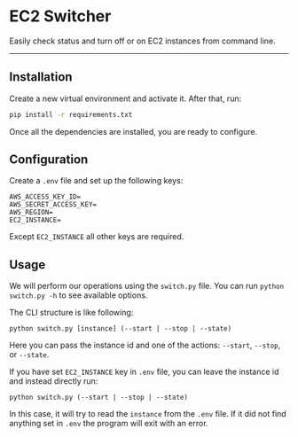 # EC2 Switcher

Easily check status and turn off or on EC2 instances from command line.

---

## Installation

Create a new virtual environment and activate it. After that, run:

```bash
pip install -r requirements.txt
```

Once all the dependencies are installed, you are ready to configure.

## Configuration

Create a `.env` file and set up the following keys:

```
AWS_ACCESS_KEY_ID=
AWS_SECRET_ACCESS_KEY=
AWS_REGION=
EC2_INSTANCE=
```

Except `EC2_INSTANCE` all other keys are required.

## Usage

We will perform our operations using the `switch.py` file. You can run `python switch.py -h` to see available options.

The CLI structure is like following:

```
python switch.py [instance] (--start | --stop | --state)
```

Here you can pass the instance id and one of the actions: `--start`, `--stop`, or `--state`.

If you have set `EC2_INSTANCE` key in `.env` file, you can leave the instance id and instead directly run:

```
python switch.py (--start | --stop | --state)
```

In this case, it will try to read the `instance` from the `.env` file. If it did not find anything set in `.env` the program will exit with an error.
